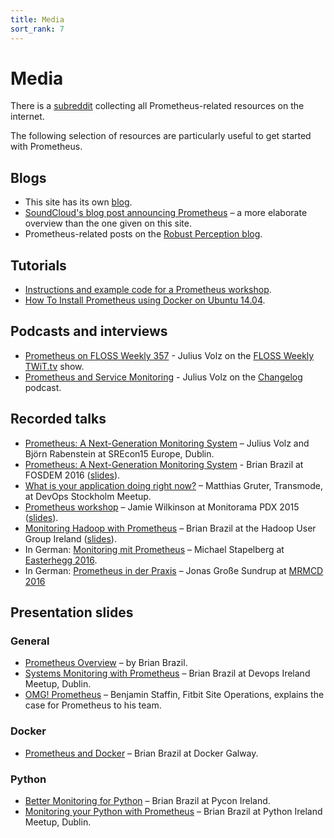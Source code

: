 ```yaml
---
title: Media
sort_rank: 7
---
```


# Media

There is a [subreddit](https://www.reddit.com/r/prometheusmonitoring)
collecting all Prometheus-related resources on the internet.

The following selection of resources are particularly useful to get started
with Prometheus.

## Blogs

* This site has its own [blog](/blog/).
* [SoundCloud's blog post announcing Prometheus](https://developers.soundcloud.com/blog/prometheus-monitoring-at-soundcloud)
  – a more elaborate overview than the one given on this site.
* Prometheus-related posts on the
  [Robust Perception blog](https://www.robustperception.io/tag/prometheus/).

## Tutorials

* [Instructions and example code for a Prometheus workshop](https://github.com/juliusv/prometheus_workshop).
* [How To Install Prometheus using Docker on Ubuntu 14.04](https://www.digitalocean.com/community/tutorials/how-to-install-prometheus-using-docker-on-ubuntu-14-04).

## Podcasts and interviews

* [Prometheus on FLOSS Weekly 357](https://twit.tv/shows/floss-weekly/episodes/357) - Julius Volz on the [FLOSS Weekly TWiT.tv](https://twit.tv/shows/floss-weekly/) show.
* [Prometheus and Service Monitoring](https://changelog.com/168/) - Julius Volz on the [Changelog](https://changelog.com/) podcast.

## Recorded talks

* [Prometheus: A Next-Generation Monitoring System](https://www.usenix.org/conference/srecon15europe/program/presentation/rabenstein) – Julius Volz and Björn Rabenstein at SREcon15 Europe, Dublin.
* [Prometheus: A Next-Generation Monitoring System](https://www.youtube.com/watch?v=cwRmXqXKGtk) - Brian Brazil at FOSDEM 2016 ([slides](http://www.slideshare.net/brianbrazil/prometheus-a-next-generation-monitoring-system-fosdem-2016)).
* [What is your application doing right now?](http://youtu.be/Z0LlilNpX1U) – Matthias Gruter, Transmode, at DevOps Stockholm Meetup.
* [Prometheus workshop](https://vimeo.com/131581353) – Jamie Wilkinson at Monitorama PDX 2015 ([slides](https://docs.google.com/presentation/d/1X1rKozAUuF2MVc1YXElFWq9wkcWv3Axdldl8LOH9Vik/edit)).
* [Monitoring Hadoop with Prometheus](https://www.youtube.com/watch?v=qs2sqOLNGtw) – Brian Brazil at the Hadoop User Group Ireland ([slides](http://www.slideshare.net/brianbrazil/monitoring-hadoop-with-prometheus-hadoop-user-group-ireland-december-2015)).
* In German: [Monitoring mit Prometheus](https://media.ccc.de/v/eh16-43-monitoring_mit_prometheus#video&t=2804) – Michael Stapelberg at [Easterhegg 2016](https://eh16.easterhegg.eu/).
* In German: [Prometheus in der Praxis](https://media.ccc.de/v/MRMCD16-7754-prometheus_in_der_praxis) – Jonas Große Sundrup at [MRMCD 2016](https://2016.mrmcd.net/en/)

## Presentation slides

### General

* [Prometheus Overview](http://www.slideshare.net/brianbrazil/prometheus-overview) – by Brian Brazil.
* [Systems Monitoring with Prometheus](http://www.slideshare.net/brianbrazil/devops-ireland-systems-monitoring-with-prometheus) – Brian Brazil at Devops Ireland Meetup, Dublin.
* [OMG! Prometheus](https://www.dropbox.com/s/0l7kxhjqjbabtb0/prometheus%20site-ops%20preso.pdf?dl=0) – Benjamin Staffin, Fitbit Site Operations, explains the case for Prometheus to his team.

### Docker

* [Prometheus and Docker](http://www.slideshare.net/brianbrazil/prometheus-and-docker-docker-galway-november-2015) – Brian Brazil at Docker Galway.

### Python

* [Better Monitoring for Python](http://www.slideshare.net/brianbrazil/better-monitoring-for-python-inclusive-monitoring-with-prometheus-pycon-ireland-lightning-talk) – Brian Brazil at Pycon Ireland.
* [Monitoring your Python with Prometheus](http://www.slideshare.net/brianbrazil/python-ireland-monitoring-your-python-with-prometheus) – Brian Brazil at Python Ireland Meetup, Dublin.
